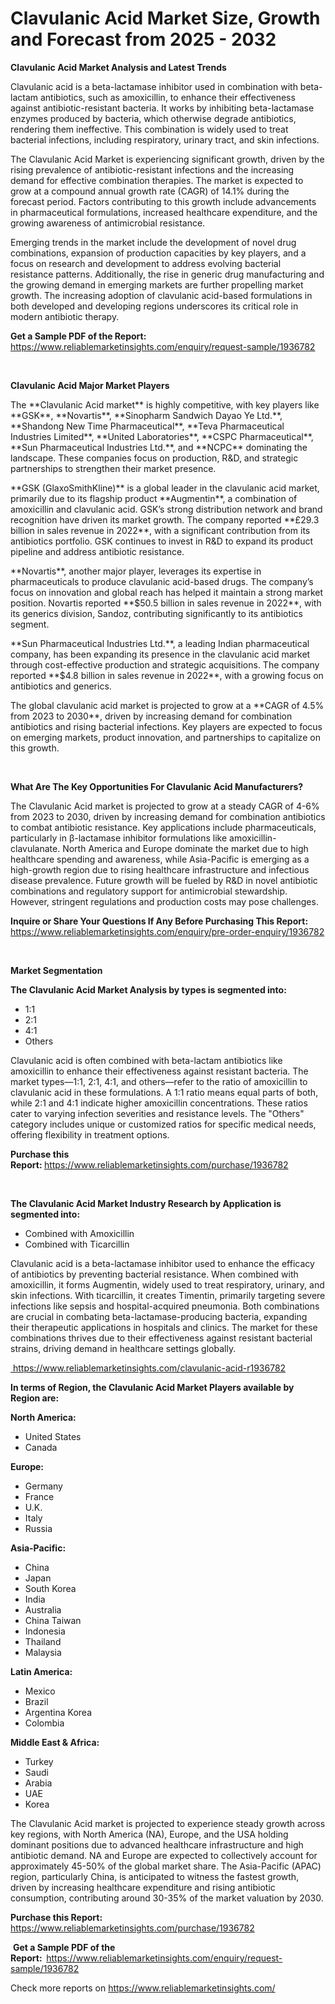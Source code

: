 <p><h1>Clavulanic Acid Market Size, Growth and Forecast from 2025 - 2032</h1></p><p><strong>Clavulanic Acid Market Analysis and Latest Trends</strong></p>
<p><p>Clavulanic acid is a beta-lactamase inhibitor used in combination with beta-lactam antibiotics, such as amoxicillin, to enhance their effectiveness against antibiotic-resistant bacteria. It works by inhibiting beta-lactamase enzymes produced by bacteria, which otherwise degrade antibiotics, rendering them ineffective. This combination is widely used to treat bacterial infections, including respiratory, urinary tract, and skin infections.</p><p>The Clavulanic Acid Market is experiencing significant growth, driven by the rising prevalence of antibiotic-resistant infections and the increasing demand for effective combination therapies. The market is expected to grow at a compound annual growth rate (CAGR) of 14.1% during the forecast period. Factors contributing to this growth include advancements in pharmaceutical formulations, increased healthcare expenditure, and the growing awareness of antimicrobial resistance.</p><p>Emerging trends in the market include the development of novel drug combinations, expansion of production capacities by key players, and a focus on research and development to address evolving bacterial resistance patterns. Additionally, the rise in generic drug manufacturing and the growing demand in emerging markets are further propelling market growth. The increasing adoption of clavulanic acid-based formulations in both developed and developing regions underscores its critical role in modern antibiotic therapy.</p></p>
<p><strong>Get a Sample PDF of the Report:&nbsp;</strong> <a href="https://www.reliablemarketinsights.com/enquiry/request-sample/1936782?utm_campaign=2120&utm_medium=2&utm_source=Github&utm_content=ia&utm_term=26012025&utm_id=clavulanic-acid">https://www.reliablemarketinsights.com/enquiry/request-sample/1936782</a></p>
<p>&nbsp;</p>
<p><strong>Clavulanic Acid Major Market Players</strong></p>
<p><p>The **Clavulanic Acid market** is highly competitive, with key players like **GSK**, **Novartis**, **Sinopharm Sandwich Dayao Ye Ltd.**, **Shandong New Time Pharmaceutical**, **Teva Pharmaceutical Industries Limited**, **United Laboratories**, **CSPC Pharmaceutical**, **Sun Pharmaceutical Industries Ltd.**, and **NCPC** dominating the landscape. These companies focus on production, R&D, and strategic partnerships to strengthen their market presence.</p><p>**GSK (GlaxoSmithKline)** is a global leader in the clavulanic acid market, primarily due to its flagship product **Augmentin**, a combination of amoxicillin and clavulanic acid. GSK’s strong distribution network and brand recognition have driven its market growth. The company reported **£29.3 billion in sales revenue in 2022**, with a significant contribution from its antibiotics portfolio. GSK continues to invest in R&D to expand its product pipeline and address antibiotic resistance.</p><p>**Novartis**, another major player, leverages its expertise in pharmaceuticals to produce clavulanic acid-based drugs. The company’s focus on innovation and global reach has helped it maintain a strong market position. Novartis reported **$50.5 billion in sales revenue in 2022**, with its generics division, Sandoz, contributing significantly to its antibiotics segment.</p><p>**Sun Pharmaceutical Industries Ltd.**, a leading Indian pharmaceutical company, has been expanding its presence in the clavulanic acid market through cost-effective production and strategic acquisitions. The company reported **$4.8 billion in sales revenue in 2022**, with a growing focus on antibiotics and generics.</p><p>The global clavulanic acid market is projected to grow at a **CAGR of 4.5% from 2023 to 2030**, driven by increasing demand for combination antibiotics and rising bacterial infections. Key players are expected to focus on emerging markets, product innovation, and partnerships to capitalize on this growth.</p></p>
<p>&nbsp;</p>
<p><strong>What Are The Key Opportunities For Clavulanic Acid Manufacturers?</strong></p>
<p><p>The Clavulanic Acid market is projected to grow at a steady CAGR of 4-6% from 2023 to 2030, driven by increasing demand for combination antibiotics to combat antibiotic resistance. Key applications include pharmaceuticals, particularly in β-lactamase inhibitor formulations like amoxicillin-clavulanate. North America and Europe dominate the market due to high healthcare spending and awareness, while Asia-Pacific is emerging as a high-growth region due to rising healthcare infrastructure and infectious disease prevalence. Future growth will be fueled by R&D in novel antibiotic combinations and regulatory support for antimicrobial stewardship. However, stringent regulations and production costs may pose challenges.</p></p>
<p><strong>Inquire or Share Your Questions If Any Before Purchasing This Report:</strong> <a href="https://www.reliablemarketinsights.com/enquiry/pre-order-enquiry/1936782?utm_campaign=2120&utm_medium=2&utm_source=Github&utm_content=ia&utm_term=26012025&utm_id=clavulanic-acid">https://www.reliablemarketinsights.com/enquiry/pre-order-enquiry/1936782</a></p>
<p>&nbsp;</p>
<p><strong>Market Segmentation</strong></p>
<p><strong>The Clavulanic Acid Market Analysis by types is segmented into:</strong></p>
<p><ul><li>1:1</li><li>2:1</li><li>4:1</li><li>Others</li></ul></p>
<p><p>Clavulanic acid is often combined with beta-lactam antibiotics like amoxicillin to enhance their effectiveness against resistant bacteria. The market types—1:1, 2:1, 4:1, and others—refer to the ratio of amoxicillin to clavulanic acid in these formulations. A 1:1 ratio means equal parts of both, while 2:1 and 4:1 indicate higher amoxicillin concentrations. These ratios cater to varying infection severities and resistance levels. The "Others" category includes unique or customized ratios for specific medical needs, offering flexibility in treatment options.</p></p>
<p><strong>Purchase this Report:&nbsp;</strong><a href="https://www.reliablemarketinsights.com/purchase/1936782?utm_campaign=2120&utm_medium=2&utm_source=Github&utm_content=ia&utm_term=26012025&utm_id=clavulanic-acid">https://www.reliablemarketinsights.com/purchase/1936782</a></p>
<p>&nbsp;</p>
<p><strong>The Clavulanic Acid Market Industry Research by Application is segmented into:</strong></p>
<p><ul><li>Combined with Amoxicillin</li><li>Combined with Ticarcillin</li></ul></p>
<p><p>Clavulanic acid is a beta-lactamase inhibitor used to enhance the efficacy of antibiotics by preventing bacterial resistance. When combined with amoxicillin, it forms Augmentin, widely used to treat respiratory, urinary, and skin infections. With ticarcillin, it creates Timentin, primarily targeting severe infections like sepsis and hospital-acquired pneumonia. Both combinations are crucial in combating beta-lactamase-producing bacteria, expanding their therapeutic applications in hospitals and clinics. The market for these combinations thrives due to their effectiveness against resistant bacterial strains, driving demand in healthcare settings globally.</p></p>
<p><a href="https://www.reliablemarketinsights.com/clavulanic-acid-r1936782?utm_campaign=2120&utm_medium=2&utm_source=Github&utm_content=ia&utm_term=26012025&utm_id=clavulanic-acid">&nbsp;https://www.reliablemarketinsights.com/clavulanic-acid-r1936782</a></p>
<p><strong>In terms of Region, the Clavulanic Acid Market Players available by Region are:</strong></p>
<p>
    <p> <strong> North America: </strong>
        <ul>
            <li>United States</li>
            <li>Canada</li>
        </ul>
        </p> 
    <p> <strong> Europe: </strong>
        <ul>
            <li>Germany</li>
            <li>France</li>
            <li>U.K.</li>
            <li>Italy</li>
            <li>Russia</li>
        </ul>
        </p> 
    <p> <strong> Asia-Pacific: </strong>
        <ul>
            <li>China</li>
            <li>Japan</li>
            <li>South Korea</li>
            <li>India</li>
            <li>Australia</li>
            <li>China Taiwan</li>
            <li>Indonesia</li>
            <li>Thailand</li>
            <li>Malaysia</li>
        </ul>
        </p> 
    <p> <strong> Latin America: </strong>
        <ul>
            <li>Mexico</li>
            <li>Brazil</li>
            <li>Argentina Korea</li>
            <li>Colombia</li>
        </ul>
        </p> 
    <p> <strong> Middle East & Africa: </strong>
        <ul>
            <li>Turkey</li>
            <li>Saudi</li>
            <li>Arabia</li>
            <li>UAE</li>
            <li>Korea</li>
        </ul>
    </p>
    </p>
<p><p>The Clavulanic Acid market is projected to experience steady growth across key regions, with North America (NA), Europe, and the USA holding dominant positions due to advanced healthcare infrastructure and high antibiotic demand. NA and Europe are expected to collectively account for approximately 45-50% of the global market share. The Asia-Pacific (APAC) region, particularly China, is anticipated to witness the fastest growth, driven by increasing healthcare expenditure and rising antibiotic consumption, contributing around 30-35% of the market valuation by 2030.</p></p>
<p><strong>Purchase this Report: </strong><a href="https://www.reliablemarketinsights.com/purchase/1936782?utm_campaign=2120&utm_medium=2&utm_source=Github&utm_content=ia&utm_term=26012025&utm_id=clavulanic-acid">https://www.reliablemarketinsights.com/purchase/1936782</a></p>
<p>&nbsp;<strong>Get a Sample PDF of the Report:&nbsp;&nbsp;</strong><a href="https://www.reliablemarketinsights.com/enquiry/request-sample/1936782?utm_campaign=2120&utm_medium=2&utm_source=Github&utm_content=ia&utm_term=26012025&utm_id=clavulanic-acid">https://www.reliablemarketinsights.com/enquiry/request-sample/1936782</a></p>
<p><strong></strong></p>
<p>Check more reports on <a href="https://www.reliablemarketinsights.com/?utm_campaign=2120&utm_medium=2&utm_source=Github&utm_content=ia&utm_term=26012025&utm_id=clavulanic-acid">https://www.reliablemarketinsights.com/</a></p>